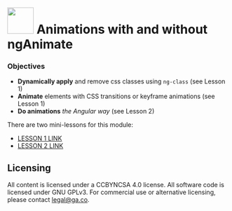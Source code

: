 # <img src="https://cloud.githubusercontent.com/assets/7833470/10899314/63829980-8188-11e5-8cdd-4ded5bcb6e36.png" height="60"> Animations with and without ngAnimate

### Objectives
- **Dynamically apply** and remove css classes using `ng-class` (see Lesson 1)
- **Animate** elements with CSS transitions or keyframe animations (see Lesson 1)
- **Do animations** _the Angular way_ (see Lesson 2)

There are two mini-lessons for this module:
* [LESSON 1 LINK](../../../angular-ui-practice)
* [LESSON 2 LINK](../../../angular-animations)

## Licensing
All content is licensed under a CC­BY­NC­SA 4.0 license.
All software code is licensed under GNU GPLv3. For commercial use or alternative licensing, please contact legal@ga.co.
